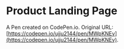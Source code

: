 # Product Landing Page

A Pen created on CodePen.io. Original URL: [https://codepen.io/ujju2144/pen/MWpKNEv](https://codepen.io/ujju2144/pen/MWpKNEv).


